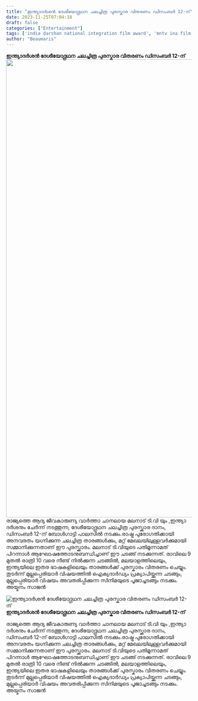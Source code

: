 ```yaml
---
title: "ഇന്ത്യാദർശൻ ദേശീയോദ്ഗ്രഥന ചലച്ചിത്ര പുരസ്കാര വിതരണം ഡിസംബർ 12-ന്"
date: 2023-11-25T07:04:18
draft: false
categories: ["Entertainment"]
tags: ['india darshan national integration film award', 'mntv ina film award 2023']
author: "Beaumaris"
---
```


<div class="xdj266r x11i5rnm xat24cr x1mh8g0r x1vvkbs x126k92a">
<div dir="auto"><strong>ഇന്ത്യാദർശൻ ദേശീയോദ്ഗ്രഥന ചലച്ചിത്ര പുരസ്കാര വിതരണം ഡിസംബർ 12-ന്</strong></div>
</div>
<div class="x11i5rnm xat24cr x1mh8g0r x1vvkbs xtlvy1s x126k92a">
<div dir="auto"></div>
<div dir="auto"><img class="size-full wp-image-431154 aligncenter" src="https://cdn.boolokam.com/articles/2023/11/fwwfwfwff.jpg" alt="" width="877" height="1241" />രാജ്യത്തെ ആദ്യ ജീവകാരുണ്യ വാർത്താ ചാനലായ മലനാട് ടി.വി യും ,ഇന്ത്യാ ദർശനും ചേർന്ന് നടത്തുന്ന, ദേശീയോദ്ഗ്രഥന ചലച്ചിത്ര പുരസ്ക്കാര ദാനം, ഡിസംബർ 12-ന് ബോൾഗാട്ടി പാലസിൽ നടക്കും.രാഷ്ട്ര പുരോഗതിക്കായി അനവരതം യഗ്നിക്കുന്ന ചലച്ചിത്ര താരങ്ങൾക്കും, മറ്റ് മേഖലയിലുള്ളവർക്കുമായി സമ്മാനിക്കുന്നതാണ് ഈ പുരസ്ക്കാരം. മലനാട് ടി.വിയുടെ പതിമൂന്നാമത് പിറന്നാൾ ആഘോഷത്തോടനുബന്ധിച്ചാണ് ഈ ചടങ്ങ് നടക്കുന്നത്. രാവിലെ 9 മുതൽ രാത്രി 10 വരെ നീണ്ട് നിൽക്കുന്ന ചടങ്ങിൽ, മലയാളത്തിലെയും, ഇന്ത്യയിലെ ഇതര ഭാഷകളിലെയും താരങ്ങൾക്ക് പുരസ്കാരം വിതരണം ചെയ്യും. തുടർന്ന് മുല്ലപ്പെരിയാർ വിഷയത്തിൽ ഐക്യദാർഡ്യം പ്രക്യാപിയ്ക്കുന്ന ചടങ്ങും, മുല്ലപ്പെരിയാർ വിഷയം അവതരിപ്പിക്കുന്ന സിനിമയുടെ പൂജാച്ചടങ്ങും നടക്കും. അയ്മനം സാജൻ</div>
</div>


![ഇന്ത്യാദർശൻ ദേശീയോദ്ഗ്രഥന ചലച്ചിത്ര പുരസ്കാര വിതരണം ഡിസംബർ 12-ന്](https://cdn.boolokam.com/articles/2023/11/fwwfwfwff.jpg)**ഇന്ത്യാദർശൻ ദേശീയോദ്ഗ്രഥന ചലച്ചിത്ര പുരസ്കാര വിതരണം ഡിസംബർ 12-ന്**

രാജ്യത്തെ ആദ്യ ജീവകാരുണ്യ വാർത്താ ചാനലായ മലനാട് ടി.വി യും ,ഇന്ത്യാ ദർശനും ചേർന്ന് നടത്തുന്ന, ദേശീയോദ്ഗ്രഥന ചലച്ചിത്ര പുരസ്ക്കാര ദാനം, ഡിസംബർ 12-ന് ബോൾഗാട്ടി പാലസിൽ നടക്കും.രാഷ്ട്ര പുരോഗതിക്കായി അനവരതം യഗ്നിക്കുന്ന ചലച്ചിത്ര താരങ്ങൾക്കും, മറ്റ് മേഖലയിലുള്ളവർക്കുമായി സമ്മാനിക്കുന്നതാണ് ഈ പുരസ്ക്കാരം. മലനാട് ടി.വിയുടെ പതിമൂന്നാമത് പിറന്നാൾ ആഘോഷത്തോടനുബന്ധിച്ചാണ് ഈ ചടങ്ങ് നടക്കുന്നത്. രാവിലെ 9 മുതൽ രാത്രി 10 വരെ നീണ്ട് നിൽക്കുന്ന ചടങ്ങിൽ, മലയാളത്തിലെയും, ഇന്ത്യയിലെ ഇതര ഭാഷകളിലെയും താരങ്ങൾക്ക് പുരസ്കാരം വിതരണം ചെയ്യും. തുടർന്ന് മുല്ലപ്പെരിയാർ വിഷയത്തിൽ ഐക്യദാർഡ്യം പ്രക്യാപിയ്ക്കുന്ന ചടങ്ങും, മുല്ലപ്പെരിയാർ വിഷയം അവതരിപ്പിക്കുന്ന സിനിമയുടെ പൂജാച്ചടങ്ങും നടക്കും. അയ്മനം സാജൻ
